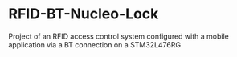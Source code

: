 # RFID-BT-Nucleo-Lock
Project of an RFID access control system configured with a mobile application via a BT connection on a STM32L476RG
